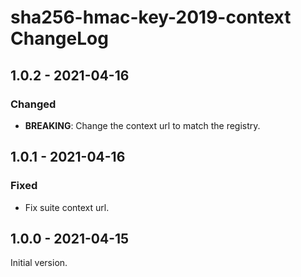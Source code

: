 # sha256-hmac-key-2019-context ChangeLog

## 1.0.2 - 2021-04-16

### Changed
- **BREAKING**: Change the context url to match the registry.

## 1.0.1 - 2021-04-16

### Fixed
- Fix suite context url.

## 1.0.0 - 2021-04-15

Initial version.
